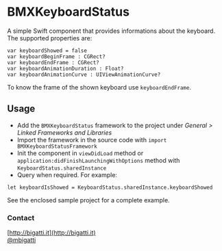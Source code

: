 # BMXKeyboardStatus

A simple Swift component that provides informations about the keyboard. The supported properties are:

    var keyboardShowed = false
    var keyboardBeginFrame : CGRect?
    var keyboardEndFrame : CGRect?
    var keyboardAnimationDuration : Float?
    var keyboardAnimationCurve : UIViewAnimationCurve?

To know the frame of the shown keyboard use `keyboardEndFrame`.

## Usage

- Add the `BMXKeyboardStatus` framework to the project under *General > Linked Frameworks and Libraries*
- Import the framework in the source code with `import BMXKeyboardStatusFramework`
- Init the component in `viewDidLoad` method or `application:didFinishLaunchingWithOptions` method with `KeyboardStatus.sharedInstance`
- Query when required. For example:

`let keyboardIsShowed = KeyboardStatus.sharedInstance.keyboardShowed`

See the enclosed sample project for a complete example.

### Contact
[http://bigatti.it](http://bigatti.it)  
[@mbigatti](https://twitter.com/mbigatti)
